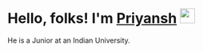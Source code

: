 # Hello, folks! I'm [Priyansh](https://prik-k.github.io) <img src="https://raw.githubusercontent.com/MartinHeinz/MartinHeinz/master/wave.gif" width="30px">

<!-- ![](https://komarev.com/ghpvc/?username=prik-k&color=red) -->

He is a Junior at an Indian University.
 
